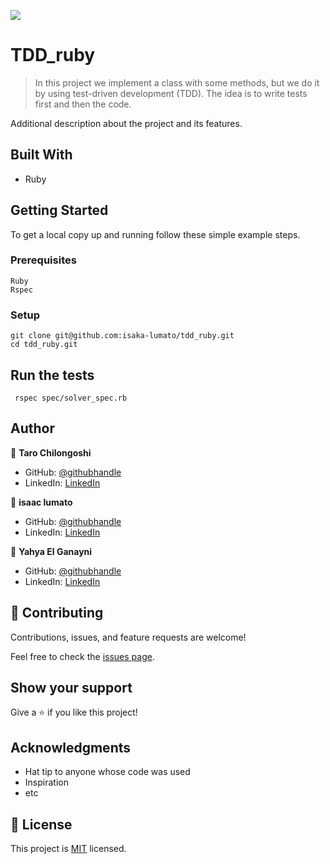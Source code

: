 ![](https://img.shields.io/badge/Microverse-blueviolet)

# TDD_ruby

> In this project we implement a class with some methods, but we do it by using test-driven development (TDD). The idea is to write tests first and then the code.

Additional description about the project and its features.

## Built With

- Ruby


## Getting Started


To get a local copy up and running follow these simple example steps.

### Prerequisites
```
Ruby
Rspec
```

### Setup
```
git clone git@github.com:isaka-lumato/tdd_ruby.git
cd tdd_ruby.git
```

## Run the tests
```
 rspec spec/solver_spec.rb 
```

## Author

👤 **Taro Chilongoshi**

- GitHub: [@githubhandle](https://github.com/Tchilo)
- LinkedIn: [LinkedIn](https://linkedin.com/in/TaroChilongoshi)

👤 **isaac lumato**

- GitHub: [@githubhandle](https://github.com/isaka-lumato)
- LinkedIn: [LinkedIn](https://linkedin.com/in/lumato_isaac)

👤 **Yahya El Ganayni**

- GitHub: [@githubhandle](https://github.com/yahyaelganyni1)
- LinkedIn: [LinkedIn](https://www.linkedin.com/in/yahya-el-ganayni-a456115b/)


## 🤝 Contributing

Contributions, issues, and feature requests are welcome!

Feel free to check the [issues page](../../issues/).

## Show your support

Give a ⭐️ if you like this project!

## Acknowledgments

- Hat tip to anyone whose code was used
- Inspiration
- etc

## 📝 License

This project is [MIT](./MIT.md) licensed.
